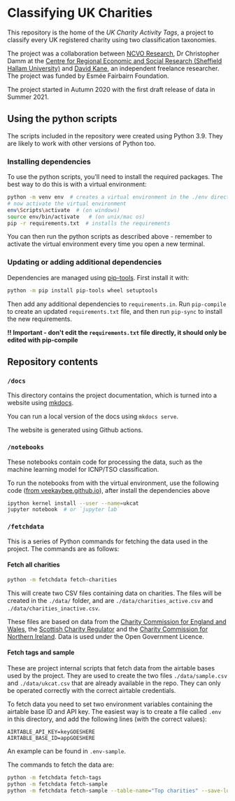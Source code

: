 # Classifying UK Charities

This repository is the home of the *UK Charity Activity Tags*, a project to classify
every UK registered charity using two classification taxonomies.

The project was a collaboration between [NCVO Research](https://www.ncvo.org.uk/policy-and-research), Dr Christopher Damm at the [Centre for Regional Economic and Social Research (Sheffield Hallam University)](https://www4.shu.ac.uk/research/cresr/staff/christopher-damm) and [David Kane](https://dkane.net/), an independent freelance researcher. The project was funded by Esmée Fairbairn Foundation.

The project started in Autumn 2020 with the first draft release of data in Summer 2021.

## Using the python scripts

The scripts included in the repository were created using Python 3.9. They are likely to work with other versions of Python too.

### Installing dependencies

To use the python scripts, you'll need to install the required packages. The best way to do this is with a virtual environment:

```sh
python -m venv env  # creates a virtual environment in the ./env directory
# now activate the virtual environment
env\Scripts\activate  # (on windows)
source env/bin/activate   # (on unix/mac os)
pip -r requirements.txt  # installs the requirements 
```

You can then run the python scripts as described above - remember to activate the virtual environment every time you open a new terminal.

### Updating or adding additional dependencies

Dependencies are managed using [pip-tools](https://github.com/jazzband/pip-tools). First install it with:

```sh
python -m pip install pip-tools wheel setuptools
```

Then add any additional dependencies to `requirements.in`. Run `pip-compile` to create an updated `requirements.txt` file, and then run `pip-sync` to install the new requirements.

**!! Important - don't edit the `requirements.txt` file directly, it should only be edited with pip-compile**

## Repository contents

### `/docs`

This directory contains the project documentation, which is turned into a website using [mkdocs](https://www.mkdocs.org/).

You can run a local version of the docs using `mkdocs serve`.

The website is generated using Github actions.

### `/notebooks`

These notebooks contain code for processing the data, such as the machine learning model for ICNP/TSO classification.

To run the notebooks from with the virtual environment, use the following code ([from veekaybee.github.io](https://veekaybee.github.io/2020/02/18/running-jupyter-in-venv/)), after install the dependencies above

```sh
ipython kernel install --user --name=ukcat
jupyter notebook  # or `jupyter lab`
```

### `/fetchdata`

This is a series of Python commands for fetching the data used in the project. The commands are as follows:

#### Fetch all charities

```sh
python -m fetchdata fetch-charities
```

This will create two CSV files containing data on charities. The files will be created in the `./data/` folder, and are `./data/charities_active.csv` and `./data/charities_inactive.csv`. 

These files are based on data from the [Charity Commission for England and Wales](https://register-of-charities.charitycommission.gov.uk/register/full-register-download), the [Scottish Charity Regulator](https://www.oscr.org.uk/about-charities/search-the-register/charity-register-download/) and the [Charity Commission for Northern Ireland](https://www.charitycommissionni.org.uk/charity-search/?pageNumber=1). Data is used under the Open Government Licence.

#### Fetch tags and sample

These are project internal scripts that fetch data from the airtable bases used by the project. They are used to create the two files `./data/sample.csv` and `./data/ukcat.csv` that are already available in the repo. They can only be operated correctly with the correct airtable credentials.

To fetch data you need to set two environment variables containing the airtable base ID and API key. The easiest way is to create a file called `.env` in this directory, and add the following lines (with the correct values):

```
AIRTABLE_API_KEY=keyGOESHERE
AIRTABLE_BASE_ID=appGOESHERE
```

An example can be found in `.env-sample`.

The commands to fetch the data are:

```sh
python -m fetchdata fetch-tags
python -m fetchdata fetch-sample
python -m fetchdata fetch-sample --table-name="Top charities" --save-location="./data/top2000.csv"
```